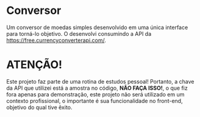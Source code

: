 # Conversor

Um conversor de moedas simples desenvolvido em uma única interface para torná-lo objetivo. O desenvolvi consumindo a API da https://free.currencyconverterapi.com/.

# ATENÇÃO!

Este projeto faz parte de uma rotina de estudos pessoal! Portanto, a chave da API que utilizei está a amostra no código, **NÃO FAÇA ISSO!**, o que fiz fora apenas para demonstração, este projeto não será utilizado em um contexto profissional, o importante é sua funcionalidade no front-end, objetivo do qual tive êxito.
